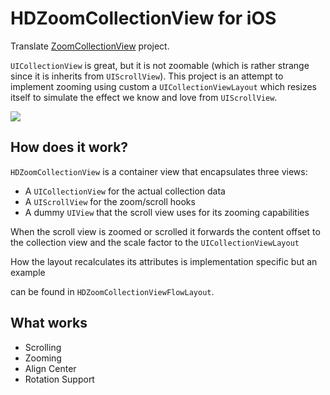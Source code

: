 # HDZoomCollectionView for iOS

Translate  [ZoomCollectionView](https://github.com/helmutschneider/ZoomCollectionView) project.

`UICollectionView` is great, but it is not zoomable (which is rather strange since
it is inherits from `UIScrollView`). This project is an attempt to implement zooming
using custom a `UICollectionViewLayout` which resizes itself to simulate the effect
we know and love from `UIScrollView`.

![](https://github.com/erduoniba/HDZoomCollectionView/blob/master/assets/iPad9.7.gif)

## How does it work?

`HDZoomCollectionView` is a container view that encapsulates three views:

- A `UICollectionView` for the actual collection data
- A `UIScrollView` for the zoom/scroll hooks
- A dummy `UIView` that the scroll view uses for its zooming capabilities

When the scroll view is zoomed or scrolled it forwards the content offset to
the collection view and the scale factor to the `UICollectionViewLayout` 

How the layout recalculates its attributes is implementation specific but an example

can be found in `HDZoomCollectionViewFlowLayout`.

## What works

- Scrolling
- Zooming
- Align Center
- Rotation Support
